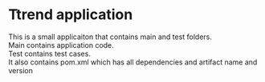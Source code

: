# Ttrend application

This is a small applicaiton that contains main and test folders.  
Main contains application code.  
Test contains test cases.  
It also contains pom.xml which has all dependencies and artifact name and version

#
